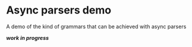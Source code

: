 # Async parsers demo

A demo of the kind of grammars that can be achieved with async parsers  

***work in progress***